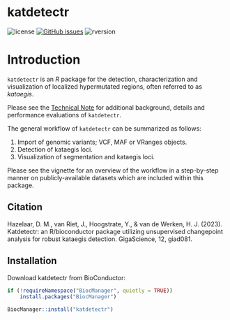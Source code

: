 # katdetectr

![license](https://img.shields.io/badge/license-GPL--3-blue.svg) [![GitHub issues](https://img.shields.io/github/issues/ErasmusMC-CCBC/katdetectr.svg)]() ![rversion](https://img.shields.io/badge/R%20version-%3E4.1.0-lightgrey.svg)

# Introduction

`katdetectr` is an *R* package for the detection, characterization and visualization of localized hypermutated regions, often referred to as *kataegis*.

Please see the [Technical Note]([https://www.biorxiv.org/content/10.1101/2022.07.11.499364v3](https://academic.oup.com/gigascience/article/doi/10.1093/gigascience/giad081/7319580)) for additional background, details and performance evaluations of `katdetectr`.

The general workflow of `katdetectr` can be summarized as follows:

1. Import of genomic variants; VCF, MAF or VRanges objects.
2. Detection of kataegis loci.
3. Visualization of segmentation and kataegis loci.

Please see the vignette for an overview of the workflow in a step-by-step manner on publicly-available datasets which are included within this package.


## Citation

Hazelaar, D. M., van Riet, J., Hoogstrate, Y., & van de Werken, H. J. (2023). Katdetectr: an R/bioconductor package utilizing unsupervised changepoint analysis for robust kataegis detection. GigaScience, 12, giad081.

## Installation

Download katdetectr from BioConductor:
```R
if (!requireNamespace("BiocManager", quietly = TRUE))
    install.packages("BiocManager")

BiocManager::install("katdetectr")

```
